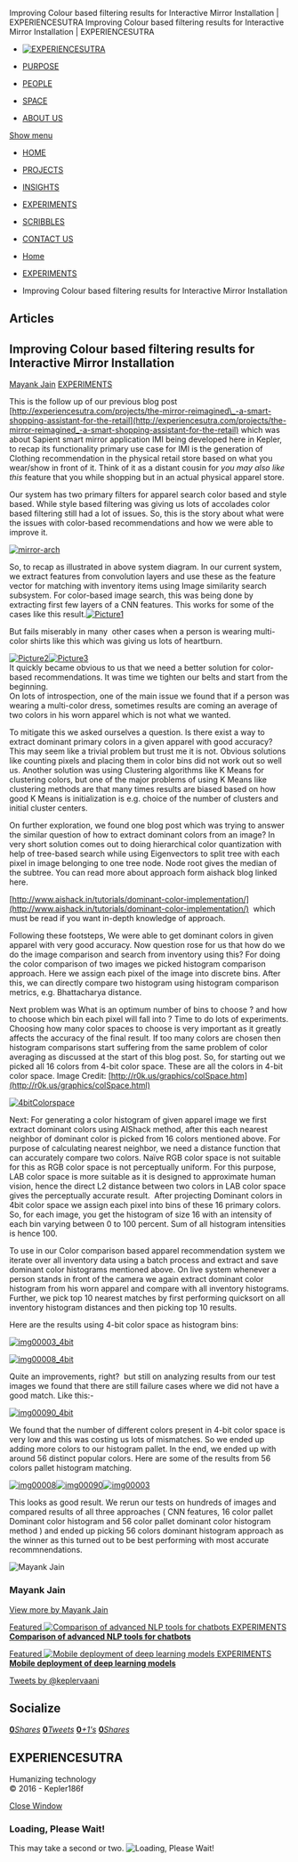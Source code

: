 Improving Colour based filtering results for Interactive Mirror Installation | EXPERIENCESUTRA                         Improving Colour based filtering results for Interactive Mirror Installation | EXPERIENCESUTRA                                   

*   [![EXPERIENCESUTRA](/wp-content/themes/tresor-theme/images/logo.png)](http://experiencesutra.com/)

*   [PURPOSE](http://experiencesutra.com/purpose/)
*   [PEOPLE](http://experiencesutra.com/people/)
*   [SPACE](http://experiencesutra.com/gallery/space/)
*   [ABOUT US](http://experiencesutra.com/about-us/)

 [Show menu](#dat-menu)

*   [HOME](http://experiencesutra.com/)
*   [PROJECTS](http://experiencesutra.com/category/projects/)
*   [INSIGHTS](http://experiencesutra.com/category/insights/)
*   [EXPERIMENTS](http://experiencesutra.com/category/experiments/)
*   [SCRIBBLES](http://experiencesutra.com/category/scribbles/)
*   [CONTACT US](http://experiencesutra.com/contact-us/)

*   [Home](http://experiencesutra.com)
*   [EXPERIMENTS](http://experiencesutra.com/category/experiments/)
*   Improving Colour based filtering results for Interactive Mirror Installation

Articles
--------

Improving Colour based filtering results for Interactive Mirror Installation
----------------------------------------------------------------------------

[Mayank Jain](http://experiencesutra.com/author/mjain/ "Posts by Mayank Jain") [EXPERIMENTS](http://experiencesutra.com/category/experiments/)

This is the follow up of our previous blog post [http://experiencesutra.com/projects/the-mirror-reimagined\_-a-smart-shopping-assistant-for-the-retail](http://experiencesutra.com/projects/the-mirror-reimagined_-a-smart-shopping-assistant-for-the-retail) which was about Sapient smart mirror application IMI being developed here in Kepler, to recap its functionality primary use case for IMI is the generation of Clothing recommendation in the physical retail store based on what you wear/show in front of it. Think of it as a distant cousin for _you may also like this_ feature that you while shopping but in an actual physical apparel store.

Our system has two primary filters for apparel search color based and style based. While style based filtering was giving us lots of accolades color based filtering still had a lot of issues. So, this is the story about what were the issues with color-based recommendations and how we were able to improve it.

[![mirror-arch](http://experiencesutra.com/wp-content/uploads/2018/05/mirror-arch-1024x475.png)](http://experiencesutra.com/wp-content/uploads/2018/05/mirror-arch.png)

So, to recap as illustrated in above system diagram. In our current system, we extract features from convolution layers and use these as the feature vector for matching with inventory items using Image similarity search subsystem. For color-based image search, this was being done by extracting first few layers of a CNN features. This works for some of the cases like this result.[![Picture1](http://experiencesutra.com/wp-content/uploads/2018/06/Picture1.png)](http://experiencesutra.com/wp-content/uploads/2018/06/Picture3.png)

But fails miserably in many  other cases when a person is wearing multi-color shirts like this which was giving us lots of heartburn.

[![Picture2](http://experiencesutra.com/wp-content/uploads/2018/06/Picture2.png)](http://experiencesutra.com/wp-content/uploads/2018/06/Picture2.png)[![Picture3](http://experiencesutra.com/wp-content/uploads/2018/06/Picture3.png)](http://experiencesutra.com/wp-content/uploads/2018/06/Picture3.png)  
It quickly became obvious to us that we need a better solution for color-based recommendations. It was time we tighten our belts and start from the beginning.  
On lots of introspection, one of the main issue we found that if a person was wearing a multi-color dress, sometimes results are coming an average of two colors in his worn apparel which is not what we wanted.

To mitigate this we asked ourselves a question. Is there exist a way to extract dominant primary colors in a given apparel with good accuracy? This may seem like a trivial problem but trust me it is not. Obvious solutions like counting pixels and placing them in color bins did not work out so well us. Another solution was using Clustering algorithms like K Means for clustering colors, but one of the major problems of using K Means like clustering methods are that many times results are biased based on how good K Means is initialization is e.g. choice of the number of clusters and initial cluster centers.

On further exploration, we found one blog post which was trying to answer the similar question of how to extract dominant colors from an image? In very short solution comes out to doing hierarchical color quantization with help of tree-based search while using Eigenvectors to split tree with each pixel in image belonging to one tree node. Node root gives the median of the subtree. You can read more about approach form aishack blog linked here.

[http://www.aishack.in/tutorials/dominant-color-implementation/](http://www.aishack.in/tutorials/dominant-color-implementation/)  which must be read if you want in-depth knowledge of approach.

Following these footsteps, We were able to get dominant colors in given apparel with very good accuracy. Now question rose for us that how do we do the image comparison and search from inventory using this? For doing the color comparison of two images we picked histogram comparison approach. Here we assign each pixel of the image into discrete bins. After this, we can directly compare two histogram using histogram comparison metrics, e.g. Bhattacharya distance.

Next problem was What is an optimum number of bins to choose ? and how to choose which bin each pixel will fall into ? Time to do lots of experiments. Choosing how many color spaces to choose is very important as it greatly affects the accuracy of the final result. If too many colors are chosen then histogram comparisons start suffering from the same problem of color averaging as discussed at the start of this blog post. So, for starting out we picked all 16 colors from 4-bit color space. These are all the colors in 4-bit color space. Image Credit: [http://r0k.us/graphics/colSpace.htm](http://r0k.us/graphics/colSpace.html)

[![4bitColorspace](http://experiencesutra.com/wp-content/uploads/2018/06/4bitColorspace-300x55.png)](http://experiencesutra.com/wp-content/uploads/2018/06/4bitColorspace.png)

Next: For generating a color histogram of given apparel image we first extract dominant colors using AIShack method, after this each nearest neighbor of dominant color is picked from 16 colors mentioned above. For purpose of calculating nearest neighbor, we need a distance function that can accurately compare two colors. Naïve RGB color space is not suitable for this as RGB color space is not perceptually uniform. For this purpose, LAB color space is more suitable as it is designed to approximate human vision, hence the direct L2 distance between two colors in LAB color space gives the perceptually accurate result.  After projecting Dominant colors in 4bit color space we assign each pixel into bins of these 16 primary colors. So, for each image, you get the histogram of size 16 with an intensity of each bin varying between 0 to 100 percent. Sum of all histogram intensities is hence 100.

To use in our Color comparison based apparel recommendation system we iterate over all inventory data using a batch process and extract and save dominant color histograms mentioned above. On live system whenever a person stands in front of the camera we again extract dominant color histogram from his worn apparel and compare with all inventory histograms. Further, we pick top 10 nearest matches by first performing quicksort on all inventory histogram distances and then picking top 10 results.

Here are the results using 4-bit color space as histogram bins:

[![img00003_4bit](http://experiencesutra.com/wp-content/uploads/2018/06/img00003_4bit-1024x341.jpeg)](http://experiencesutra.com/wp-content/uploads/2018/06/img00003_4bit.jpeg)

[![img00008_4bit](http://experiencesutra.com/wp-content/uploads/2018/06/img00008_4bit-1024x341.jpeg)](http://experiencesutra.com/wp-content/uploads/2018/06/img00008_4bit.jpeg)

Quite an improvements, right?  but still on analyzing results from our test images we found that there are still failure cases where we did not have a good match. Like this:-

[![img00090_4bit](http://experiencesutra.com/wp-content/uploads/2018/06/img00090_4bit-1024x341.jpeg)](http://experiencesutra.com/wp-content/uploads/2018/06/img00090_4bit.jpeg)

We found that the number of different colors present in 4-bit color space is very low and this was costing us lots of mismatches. So we ended up adding more colors to our histogram pallet. In the end, we ended up with around 56 distinct popular colors. Here are some of the results from 56 colors pallet histogram matching.

[![img00008](http://experiencesutra.com/wp-content/uploads/2018/06/img00008-1024x341.jpeg)](http://experiencesutra.com/wp-content/uploads/2018/06/img00008.jpeg)[![img00090](http://experiencesutra.com/wp-content/uploads/2018/06/img00090-1024x341.jpeg)](http://experiencesutra.com/wp-content/uploads/2018/06/img00090.jpeg)[![img00003](http://experiencesutra.com/wp-content/uploads/2018/06/img00003-1024x341.jpeg)](http://experiencesutra.com/wp-content/uploads/2018/06/img00003.jpeg)

This looks as good result. We rerun our tests on hundreds of images and compared results of all three approaches ( CNN features, 16 color pallet Dominant color histogram and 56 color pallet dominant color histogram method ) and ended up picking 56 colors dominant histogram approach as the winner as this turned out to be best performing with most accurate recommnendations.

![Mayank Jain](http://2.gravatar.com/avatar/e4f97426870388bd7c4b8ca3ffd06fb7?s=100&d=mm&r=g)

### Mayank Jain

[View more by Mayank Jain](http://experiencesutra.com/author/mjain/)

[Featured ![Comparison of advanced NLP tools for chatbots](http://experiencesutra.com/wp-content/uploads/2015/05/Sound-397x310_c.jpg)   EXPERIMENTS **Comparison of advanced NLP tools for chatbots**](http://experiencesutra.com/experiments/comparison-of-advanced-nlp-tools-for-chatbots/) 

[Featured ![Mobile deployment of deep learning models](http://experiencesutra.com/wp-content/uploads/2018/09/AR-397x310_c.jpeg)   EXPERIMENTS **Mobile deployment of deep learning models**](http://experiencesutra.com/experiments/mobile-deployment-of-deep-learning-models/) 

[Tweets by @keplervaani](https://twitter.com/twitterdev)

Socialize
---------

[**0**_Shares_](http://www.facebook.com/sharer/sharer.php?u=http://experiencesutra.com) [**0**_Tweets_](#) [**0**_+1's_](https://plus.google.com/share?url=http://experiencesutra.com) [**0**_Shares_](http://www.linkedin.com/shareArticle?mini=true&url=http://experiencesutra.com&title=EXPERIENCESUTRA+-+Humanizing+Technology)

EXPERIENCESUTRA
---------------

Humanizing technology  
© 2016 - Kepler186f

[Close Window](#)

### Loading, Please Wait!

This may take a second or two. ![Loading, Please Wait!](http://experiencesutra.com/wp-content/themes/tresor-theme/images/loading.gif "Loading, Please Wait!")